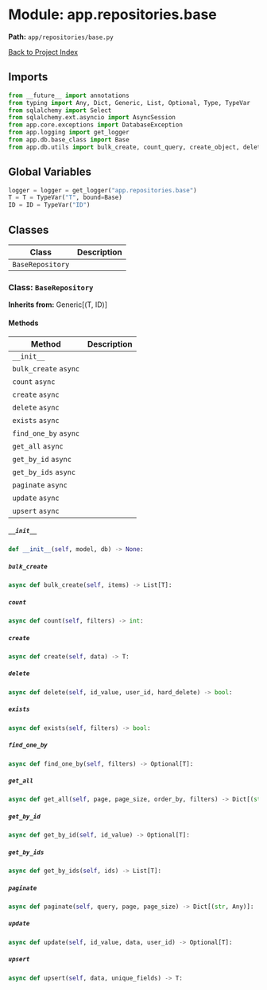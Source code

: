 # Module: app.repositories.base

**Path:** `app/repositories/base.py`

[Back to Project Index](../../../index.md)

## Imports
```python
from __future__ import annotations
from typing import Any, Dict, Generic, List, Optional, Type, TypeVar
from sqlalchemy import Select
from sqlalchemy.ext.asyncio import AsyncSession
from app.core.exceptions import DatabaseException
from app.logging import get_logger
from app.db.base_class import Base
from app.db.utils import bulk_create, count_query, create_object, delete_object, get_by_id, get_by_ids, paginate, update_object, upsert
```

## Global Variables
```python
logger = logger = get_logger("app.repositories.base")
T = T = TypeVar("T", bound=Base)
ID = ID = TypeVar("ID")
```

## Classes

| Class | Description |
| --- | --- |
| `BaseRepository` |  |

### Class: `BaseRepository`
**Inherits from:** Generic[(T, ID)]

#### Methods

| Method | Description |
| --- | --- |
| `__init__` |  |
| `bulk_create` `async` |  |
| `count` `async` |  |
| `create` `async` |  |
| `delete` `async` |  |
| `exists` `async` |  |
| `find_one_by` `async` |  |
| `get_all` `async` |  |
| `get_by_id` `async` |  |
| `get_by_ids` `async` |  |
| `paginate` `async` |  |
| `update` `async` |  |
| `upsert` `async` |  |

##### `__init__`
```python
def __init__(self, model, db) -> None:
```

##### `bulk_create`
```python
async def bulk_create(self, items) -> List[T]:
```

##### `count`
```python
async def count(self, filters) -> int:
```

##### `create`
```python
async def create(self, data) -> T:
```

##### `delete`
```python
async def delete(self, id_value, user_id, hard_delete) -> bool:
```

##### `exists`
```python
async def exists(self, filters) -> bool:
```

##### `find_one_by`
```python
async def find_one_by(self, filters) -> Optional[T]:
```

##### `get_all`
```python
async def get_all(self, page, page_size, order_by, filters) -> Dict[(str, Any)]:
```

##### `get_by_id`
```python
async def get_by_id(self, id_value) -> Optional[T]:
```

##### `get_by_ids`
```python
async def get_by_ids(self, ids) -> List[T]:
```

##### `paginate`
```python
async def paginate(self, query, page, page_size) -> Dict[(str, Any)]:
```

##### `update`
```python
async def update(self, id_value, data, user_id) -> Optional[T]:
```

##### `upsert`
```python
async def upsert(self, data, unique_fields) -> T:
```
